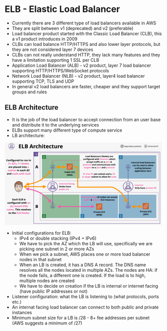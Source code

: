 # ELB - Elastic Load Balancer

- Currently there are 3 different type of load balancers available in AWS
- They are split between v1 (deprecated) and v2 (preferable)
- Load balancer product started with the Classic Load Balancer (CLB), this a v1 product introduces in 2009
- CLBs can load balance HTTP/HTTPS and also lower layer protocols, but they are not considered layer 7 devices
- CLBs can not really understand HTTP, they lack many features and they have a limitation supporting 1 SSL per CLB
- Application Load Balancer (ALB) - v2 product, layer 7 load balancer supporting HTTP/HTTPS/WebSocket protocols
- Network Load Balancer (NLB) - v2 product, layer4 load balancer supporting TCP, TLS and UDP
- In general v2 load balancers are faster, cheaper and they support target groups and rules

## ELB Architecture

- It is the job of the load balancer to accept connection from an user base and distribute it to the underlying services
- ELBs support many different type of compute service
- LB architecture:

![LB Architecture](images/ELBArchitecture1.png)

- Initial configurations for ELB:
    - IPv4 or double stacking (IPv4 + IPv6)
    - We have to pick the AZ which the LB will use, specifically we are picking one subnet in 2 or more AZs
    - When we pick a subnet, AWS places one or more load balancer nodes in that subnet
    - When an LB is created, it has a DNS A record. The DNS name resolves all the nodes located in multiple AZs. The nodes are HA: if the node fails, a different one is created. If the load is to high, multiple nodes are created
    - We have to decide on creation if the LB is internal or internet facing (have public IP addresses or not)
- Listener configuration: what the LB is listening to (what protocols, ports etc.)
- An internat facing load balancer can connect to both public and private instances
- Minimum subnet size for a LB is /28 - 8+ fee addresses per subnet (AWS suggests a minimum of /27)
